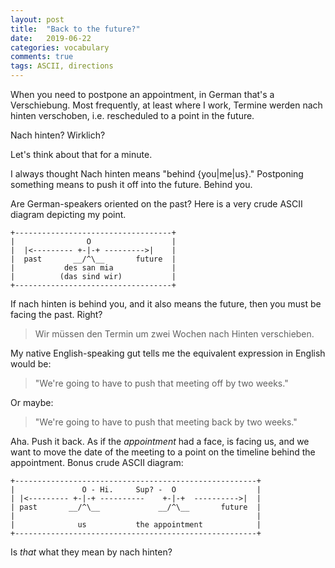 ```yaml
---
layout: post
title:  "Back to the future?"
date:   2019-06-22 
categories: vocabulary
comments: true
tags: ASCII, directions
---
```


When you need to postpone an appointment, in German that's a <span class="german">Verschiebung.</span>  Most frequently, at least where I work, <span class="german">Termine werden nach hinten verschoben,</span>  i.e. rescheduled to a point in the future.

<span class="german">Nach hinten?  Wirklich?</span>

Let's think about that for a minute.

I always thought <span class="german">Nach hinten</span> means "behind &#123;you&#124;me&#124;us&#125;."  Postponing something means to push it off into the future.  Behind you.

Are German-speakers oriented on the past?  Here is a very crude ASCII diagram depicting my point.

~~~
+-----------------------------------+
|                O                  |
|  |<--------- +-|-+ --------->|    |
|  past       __/^\__       future  |
|           des san mia             |
|          (das sind wir)           |
+-----------------------------------+
~~~

If <span class="german">nach hinten</span> is behind you, and it also means the future, then you must be facing the past.  Right?

<blockquote class="german">Wir müssen den Termin um zwei Wochen nach Hinten verschieben.</blockquote>

My native English-speaking gut tells me the equivalent expression in English would be: 

> "We're going to have to push that meeting off by two weeks."

Or maybe: 

> "We're going to have to push that meeting back by two weeks."

Aha.  Push it back.  As if the *appointment* had a face, is facing us, and we want to move the date of the meeting to a point on the timeline behind the appointment.  Bonus crude ASCII diagram:


~~~
+------------------------------------------------------+
|               O - Hi.     Sup? -  O                  |
| |<--------- +-|-+ ----------    +-|-+  ---------->|  |
| past       __/^\__             __/^\__       future  |
|                                                      |
|              us           the appointment            |
+------------------------------------------------------+
~~~

Is *that* what they mean by <span class="german">nach hinten?</span>